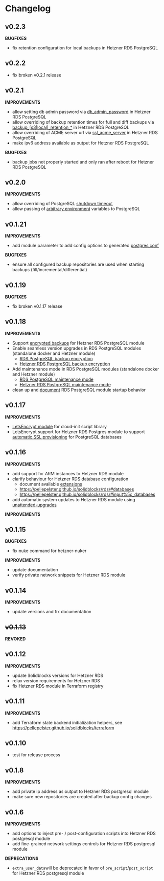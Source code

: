 # Changelog

## v0.2.3

**BUGFIXES**

* fix retention configuration for local backups in Hetzner RDS PostgreSQL

## v0.2.2

* fix broken v0.2.1 release

## v0.2.1

**IMPROVEMENTS**

* allow setting db admin password via [db_admin_password](https://pellepelster.github.io/solidblocks/hetzner/rds/#input\_db\_admin\_password) in Hetzner RDS PostgreSQL
* allow overriding of backup retention times for full and diff backups via [backup_[s3|local]\_retention_*](https://pellepelster.github.io/solidblocks/hetzner/rds/#input\_backup\_s3\_retention\_diff) in Hetzner RDS PostgreSQL
* allow overriding of ACME server url via [ssl_acme_server](https://pellepelster.github.io/solidblocks/hetzner/rds/#input\_ssl\_acme\_server) in Hetzner RDS PostgreSQL
* make ipv6 address available as output for Hetzner RDS PostgreSQL

**BUGFIXES**

* backup jobs not properly started and only ran after reboot for Hetzner RDS PostgreSQL

## v0.2.0

**IMPROVEMENTS**

* allow overriding of PostgreSQL [shutdown timeout](https://pellepelster.github.io/solidblocks/hetzner/rds/#input\_postgres\_stop\_timeout)
* allow passing of [arbitrary environment](https://pellepelster.github.io/solidblocks/hetzner/rds/#input\_environment\_variables) variables to PostgreSQL

## v0.1.21

**IMPROVEMENTS**

* add module parameter to add config options to generated [postgres.conf](https://pellepelster.github.io/solidblocks/hetzner/rds/#input%5c_postgres%5c_extra%5c_config)

**BUGFIXES**

* ensure all configured backup repositories are used when starting backups (fill/incremental/differential)


## v0.1.19

**BUGFIXES**

* fix broken v0.1.17 release

## v0.1.18

**IMPROVEMENTS**

* Support [encrypted backups](https://pellepelster.github.io/solidblocks/hetzner/rds-postgresql/#input\_backup\_encryption\_passphrase) for Hetzner RDS PostgreSQL module 
* Enable seamless version upgrades in RDS PostgreSQL modules (standalone docker and Hetzner module)
  * [RDS PostgreSQL backup encryption](https://pellepelster.github.io/solidblocks/rds/#global) 
  * [Hetzner RDS PostgreSQL backup encryption](https://pellepelster.github.io/solidblocks/hetzner/rds/#input\_postgres\_major\_version)
* Add maintenance mode in RDS PostgreSQL modules (standalone docker and Hetzner module)
  * [RDS PostgreSQL maintenance mode](https://pellepelster.github.io/solidblocks/rds/#maintenance)
  * [Hetzner RDS PostgreSQL maintenance mode](https://pellepelster.github.io/solidblocks/hetzner/rds/#maintenance)
* clean up and [document](https://pellepelster.github.io/solidblocks/rds/#architecture) RDS PostgreSQL module startup behavior 

## v0.1.17

**IMPROVEMENTS**

* [LetsEncrypt module](https://pellepelster.github.io/solidblocks/cloud-init/lego/) for cloud-init script library 
* LetsEncrypt support for Hetzner RDS Postgres module to support [automatic SSL provisioning](https://pellepelster.github.io/solidblocks/hetzner/rds/#input\_ssl\_enable) for PostgreSQL databases

## v0.1.16

**IMPROVEMENTS**

* add support for ARM instances to Hetzner RDS module
* clarify behaviour for Hetzner RDS database configuration
  * document available [extensions](https://pellepelster.github.io/solidblocks/rds/#extensions)
  * https://pellepelster.github.io/solidblocks/rds/#databases
  * https://pellepelster.github.io/solidblocks/rds/#input%5c_databases
* add automatic system updates to Hetzner RDS module using [unattended-upgrades](https://wiki.debian.org/UnattendedUpgrades)

**IMPROVEMENTS**

## v0.1.15

**BUGFIXES**

* fix nuke command for hetzner-nuker

**IMPROVEMENTS**

* update documentation
* verify private network snippets for Hetzner RDS module

## v0.1.14

**IMPROVEMENTS**

* update versions and fix documentation

## ~~v0.1.13~~

**REVOKED**

## v0.1.12

**IMPROVEMENTS**

* update Solidblocks versions for Hetzner RDS
* relax version requirements for Hetzner RDS
* fix Hetzner RDS module in Terraform registry

## v0.1.11

**IMPROVEMENTS**

* add Terraform state backend initialization helpers, see https://pellepelster.github.io/solidblocks/terraform

## v0.1.10

* test for release process

## v0.1.8

**IMPROVEMENTS**

* add private ip address as output to Hetzner RDS postgresql module
* make sure new repositories are created after backup config changes

## v0.1.6

**IMPROVEMENTS**

* add options to inject pre- / post-configuration scripts into Hetzner RDS postgresql module
* add fine-grained network settings controls for Hetzner RDS postgresql module

**DEPRECATIONS**

* `extra_user_data`will be deprecated in favor of `pre_script`/`post_script` for Hetzner RDS postgresql module